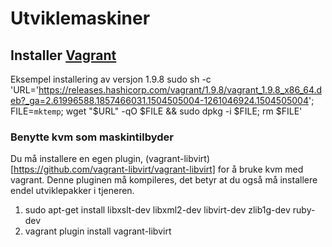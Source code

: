 # Utviklemaskiner

## Installer [Vagrant](https://www.vagrantup.com/downloads.html)

Eksempel installering av versjon 1.9.8
sudo sh -c 'URL='https://releases.hashicorp.com/vagrant/1.9.8/vagrant_1.9.8_x86_64.deb?_ga=2.61996588.1857466031.1504505004-1261046924.1504505004'; FILE=`mktemp`; wget "$URL" -qO $FILE && sudo dpkg -i $FILE; rm $FILE'

### Benytte kvm som maskintilbyder

Du må installere en egen plugin, (vagrant-libvirt)[https://github.com/vagrant-libvirt/vagrant-libvirt]
for å bruke kvm med vagrant. Denne pluginen må kompileres, det betyr at du også må installere endel
utviklepakker i tjeneren.

1. sudo apt-get install libxslt-dev libxml2-dev libvirt-dev zlib1g-dev ruby-dev
2. vagrant plugin install vagrant-libvirt 
